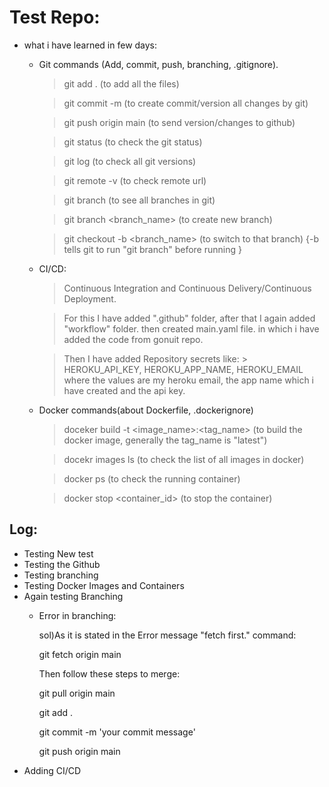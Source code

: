 # Test Repo: 

- what i have learned in few days:
    - Git commands (Add, commit, push, branching, .gitignore).
        > git add . (to add all the files)

        > git commit -m <message> (to create commit/version all changes by git)

        > git push origin main (to send version/changes to github)

        > git status (to check the git status)

        > git log (to check all git versions)

        > git remote -v (to check remote url)

        > git branch (to see all branches in git)

        > git branch <branch_name> (to create new branch)

        > git checkout -b <branch_name> (to switch to that branch) {-b tells git to run "git branch" before running }

    - CI/CD: 
        > Continuous Integration and Continuous Delivery/Continuous Deployment.
        
        > For this I have added ".github" folder, after that I again added "workflow" folder. then created main.yaml file. in which i have added the code from gonuit repo. 

        > Then I have added Repository secrets like:
            > HEROKU_API_KEY, HEROKU_APP_NAME, HEROKU_EMAIL where the values are my heroku email, the app name which i have created and the api key.

    - Docker commands(about Dockerfile, .dockerignore)
        > doceker build -t <image_name>:<tag_name> (to build the docker image, generally the tag_name is "latest")

        > docekr images ls (to check the list of all images in docker)

        > docker ps (to check the running container)

        > docker stop <container_id> (to stop the container)


## Log:
 - Testing New test
 - Testing the Github
 - Testing branching 
 - Testing Docker Images and Containers 
 - Again testing Branching
    - Error in branching:

        sol)As it is stated in the Error message "fetch first." command:
    
        git fetch origin main
    
        Then follow these steps to merge:
    
        git pull origin main
    
        git add .
    
        git commit -m 'your commit message'
        
        git push origin main
 - Adding CI/CD
